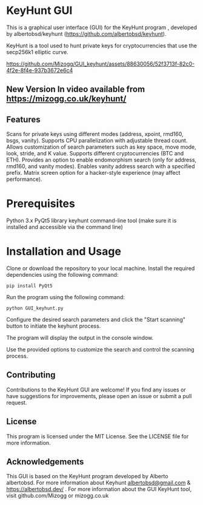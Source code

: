 
# KeyHunt GUI
This is a graphical user interface (GUI) for the KeyHunt program , developed by albertobsd/keyhunt (https://github.com/albertobsd/keyhunt). 

KeyHunt is a tool used to hunt private keys for cryptocurrencies that use the secp256k1 elliptic curve.

https://github.com/Mizogg/GUI_keyhunt/assets/88630056/52f3713f-82c0-4f2e-8f4e-937b3672e6c4

## New Version In video available from https://mizogg.co.uk/keyhunt/

## Features
Scans for private keys using different modes (address, xpoint, rmd160, bsgs, vanity).
Supports CPU parallelization with adjustable thread count.
Allows customization of search parameters such as key space, move mode, look, stride, and K value.
Supports different cryptocurrencies (BTC and ETH).
Provides an option to enable endomorphism search (only for address, rmd160, and vanity modes).
Enables vanity address search with a specified prefix.
Matrix screen option for a hacker-style experience (may affect performance).

# Prerequisites
Python 3.x
PyQt5 library
keyhunt command-line tool (make sure it is installed and accessible via the command line)

# Installation and Usage

Clone or download the repository to your local machine.
Install the required dependencies using the following command:
```
pip install PyQt5
```

Run the program using the following command:
```
python GUI_keyhunt.py
```

Configure the desired search parameters and click the "Start scanning" button to initiate the keyhunt process.

The program will display the output in the console window.

Use the provided options to customize the search and control the scanning process.

## Contributing
Contributions to the KeyHunt GUI are welcome! If you find any issues or have suggestions for improvements, please open an issue or submit a pull request.

## License
This program is licensed under the MIT License. See the LICENSE file for more information.

## Acknowledgements
This GUI is based on the KeyHunt program developed by Alberto albertobsd. For more information about Keyhunt albertobsd@gmail.com &
https://albertobsd.dev/ . For more information about the GUI KeyHunt tool, visit github.com/Mizogg or mizogg.co.uk


